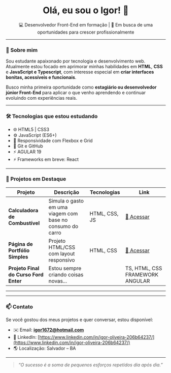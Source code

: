<h1 align="center">Olá, eu sou o Igor! 👋</h1>

<p align="center">
  💻 Desenvolvedor Front-End em formação | 🎯 Em busca de uma oportunidades para crescer profissionalmente
</p>

---

### 🚀 Sobre mim

Sou estudante apaixonado por tecnologia e desenvolvimento web. Atualmente estou focado em aprimorar minhas habilidades em **HTML**, **CSS** e **JavaScript e Typescript**, com interesse especial em **criar interfaces bonitas, acessíveis e funcionais**.

Busco minha primeira oportunidade como **estagiário ou desenvolvedor júnior Front-End** para aplicar o que venho aprendendo e continuar evoluindo com experiências reais.

---

### 🛠️ Tecnologias que estou estudando

- 🌐 HTML5 | CSS3
- ⚙️ JavaScript (ES6+)
- 🎨 Responsividade com Flexbox e Grid
- 🧠 Git e GitHub
- ⚡️ AGULAR 19
- ⚡️ Frameworks em breve: React

---

### 📌 Projetos em Destaque

| Projeto | Descrição | Tecnologias | Link |
|--------|-----------|-------------|------|
| **Calculadora de Combustível** | Simula o gasto em uma viagem com base no consumo do carro | HTML, CSS, JS | [🔗 Acessar](https://github.com/IgorBRG/Desafio-sprint-2) |
| **Página de Portfólio Simples** | Projeto HTML/CSS com layout responsivo | HTML, CSS | [🔗 Acessar](https://github.com/IgorBRG/Projeto-css-e-html) |
| **Projeto Final do Curso Ford Enter** | Estou sempre criando coisas novas... | |TS, HTML, CSS FRAMEWORK ANGULAR | [🔗 Acessar](https://dashboardautomotiva.netlify.app/principal) |

---

---

### 📫 Contato

Se você gostou dos meus projetos e quer conversar, estou disponível:

- ✉️ Email: **igor1672@hotmail.com**
- 💼 LinkedIn: [https://www.linkedin.com/in/igor-oliveira-206b64237/](https://www.linkedin.com/in/igor-oliveira-206b64237/) 
- 🌎 Localização: Salvador – BA

---

> *“O sucesso é a soma de pequenos esforços repetidos dia após dia.”*

